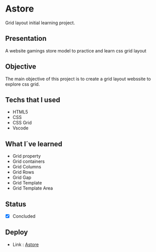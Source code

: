 # Astore
Grid layout initial learning project.

## Presentation
A website gamings store model to practice and learn css grid layout
 
## Objective
  The main objective of this project is to create a grid layout webssite to explore css grid.
  
## Techs that I used
- HTML5
- CSS
- CSS Grid
- Vscode


## What I´ve learned
- Grid property
- Grid containers
- Grid Columns
- Grid Rows
- Grid Gap
- Grid Template
- Grid Template Area

## Status
- [x] Concluded

## Deploy
- Link : [Astore](https://astore-rho.vercel.app/)
  
  


